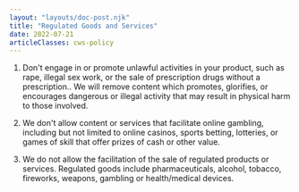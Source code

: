 ```yaml
---
layout: "layouts/doc-post.njk"
title: "Regulated Goods and Services"
date: 2022-07-21
articleClasses: cws-policy
---
```


1. Don't engage in or promote unlawful activities in your product, such as rape, illegal sex work,
   or the sale of prescription drugs without a prescription.. We will remove content which promotes,
   glorifies, or encourages dangerous or illegal activity that may result in physical harm to those
   involved.

1. We don't allow content or services that facilitate online gambling, including but not limited to
   online casinos, sports betting, lotteries, or games of skill that offer prizes of cash or other
   value.

1. We do not allow the facilitation of the sale of regulated products or services. Regulated goods
   include pharmaceuticals, alcohol, tobacco, fireworks, weapons, gambling or health/medical
   devices.
